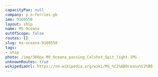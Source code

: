 ```yaml
---
capacityPax: null
company: p-o-ferries-gb
imo: 9169550
layout: ship
name: MS Oceana
outOfScope: false
routes: []
slug: ms-oceana-9169550
tags:
- ship
photo: /img/300px-MV_Oceana_passing_Calshot_Spit_light.JPG
unknownRoutes: true
wikipediaUrl: https://no.wikipedia.org/wiki/MS_%C2%ABOceana%C2%BB
---
```

